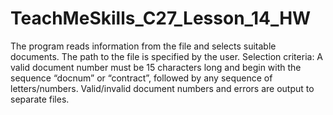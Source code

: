 # TeachMeSkills_C27_Lesson_14_HW
The program reads information from the file and selects suitable documents. The path to the file is specified by the user. 
Selection criteria: A valid document number must be 15 characters long and begin with the sequence “docnum” or “contract”, 
followed by any sequence of letters/numbers. Valid/invalid document numbers and errors are output to separate files.
